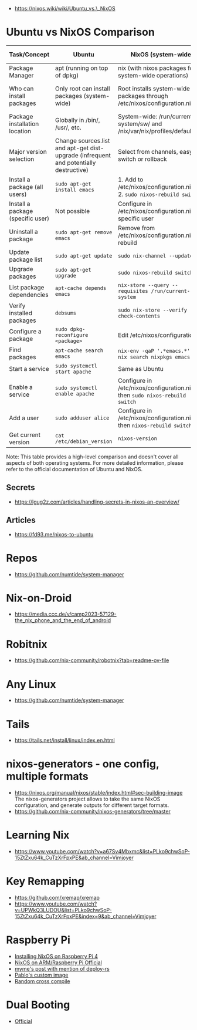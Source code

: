 - https://nixos.wiki/wiki/Ubuntu_vs.\_NixOS

# Ubuntu vs NixOS Comparison

| Task/Concept                      | Ubuntu                                                                                | NixOS (system-wide)                                                         | NixOS (user) / Nix in general                                    |
| --------------------------------- | ------------------------------------------------------------------------------------- | --------------------------------------------------------------------------- | ---------------------------------------------------------------- |
| Package Manager                   | apt (running on top of dpkg)                                                          | nix (with nixos packages for system-wide operations)                        | nix                                                              |
| Who can install packages          | Only root can install packages (system-wide)                                          | Root installs system-wide packages through /etc/nixos/configuration.nix     | Users can install their own packages and have their own profiles |
| Package installation location     | Globally in /bin/, /usr/, etc.                                                        | System-wide: /run/current-system/sw/ and /nix/var/nix/profiles/default/bin/ | User packages: ~/.nix-profile/                                   |
| Major version selection           | Change sources.list and apt-get dist-upgrade (infrequent and potentially destructive) | Select from channels, easy to switch or rollback                            | Per-user if not set by root                                      |
| Install a package (all users)     | `sudo apt-get install emacs`                                                          | 1. Add to /etc/nixos/configuration.nix<br>2. `sudo nixos-rebuild switch`    | `nix-env -iA nixos.emacs`                                        |
| Install a package (specific user) | Not possible                                                                          | Configure in /etc/nixos/configuration.nix for specific user                 | Configure in ~/.nixpkgs/config.nix                               |
| Uninstall a package               | `sudo apt-get remove emacs`                                                           | Remove from /etc/nixos/configuration.nix and rebuild                        | `nix-env --uninstall emacs`                                      |
| Update package list               | `sudo apt-get update`                                                                 | `sudo nix-channel --update`                                                 | `nix-channel --update`                                           |
| Upgrade packages                  | `sudo apt-get upgrade`                                                                | `sudo nixos-rebuild switch`                                                 | `nix-env -u`                                                     |
| List package dependencies         | `apt-cache depends emacs`                                                             | `nix-store --query --requisites /run/current-system`                        | `nix-store --query --references $(which emacs)`                  |
| Verify installed packages         | `debsums`                                                                             | `sudo nix-store --verify --check-contents`                                  | `nix-store --verify --check-contents`                            |
| Configure a package               | `sudo dpkg-reconfigure <package>`                                                     | Edit /etc/nixos/configuration.nix                                           | Edit ~/.nixpkgs/config.nix                                       |
| Find packages                     | `apt-cache search emacs`                                                              | `nix-env -qaP '.*emacs.*'` or `nix search nixpkgs emacs`                    | Same as system-wide                                              |
| Start a service                   | `sudo systemctl start apache`                                                         | Same as Ubuntu                                                              | N/A                                                              |
| Enable a service                  | `sudo systemctl enable apache`                                                        | Configure in /etc/nixos/configuration.nix, then `sudo nixos-rebuild switch` | N/A                                                              |
| Add a user                        | `sudo adduser alice`                                                                  | Configure in /etc/nixos/configuration.nix, then `nixos-rebuild switch`      | N/A                                                              |
| Get current version               | `cat /etc/debian_version`                                                             | `nixos-version`                                                             | N/A                                                              |

Note: This table provides a high-level comparison and doesn't cover all aspects
of both operating systems. For more detailed information, please refer to the
official documentation of Ubuntu and NixOS.

## Secrets

- https://lgug2z.com/articles/handling-secrets-in-nixos-an-overview/

## Articles

- https://fd93.me/nixos-to-ubuntu

# Repos

- https://github.com/numtide/system-manager

# Nix-on-Droid

- https://media.ccc.de/v/camp2023-57129-the_nix_phone_and_the_end_of_android

# Robitnix

- https://github.com/nix-community/robotnix?tab=readme-ov-file

# Any Linux

- https://github.com/numtide/system-manager

# Tails

- https://tails.net/install/linux/index.en.html

# nixos-generators - one config, multiple formats

- https://nixos.org/manual/nixos/stable/index.html#sec-building-image The
  nixos-generators project allows to take the same NixOS configuration, and
  generate outputs for different target formats.
- https://github.com/nix-community/nixos-generators/tree/master

# Learning Nix

- https://www.youtube.com/watch?v=a67Sv4Mbxmc&list=PLko9chwSoP-15ZtZxu64k_CuTzXrFpxPE&ab_channel=Vimjoyer

# Key Remapping

- https://github.com/xremap/xremap
- https://www.youtube.com/watch?v=UPWkQ3LUDOU&list=PLko9chwSoP-15ZtZxu64k_CuTzXrFpxPE&index=9&ab_channel=Vimjoyer

# Raspberry Pi

- [Installing NixOS on Raspberry Pi 4](https://mtlynch.io/nixos-pi4/)
- [NixOS on ARM/Raspberry Pi Official](https://nixos.wiki/wiki/NixOS_on_ARM/Raspberry_Pi)
- [myme's post with mention of deploy-rs](https://myme.no/posts/2022-12-01-nixos-on-raspberrypi.html)
- [Pablo's custom image](https://pablo.tools/blog/computers/nixos-generate-raspberry-images/)
- [Random cross compile](https://discourse.nixos.org/t/flake-to-create-a-simple-sd-image-for-rpi4-cross/35185)

# Dual Booting

- [Official](https://nixos.wiki/wiki/Dual_Booting_NixOS_and_Windows)
